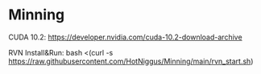 # Minning

CUDA 10.2: https://developer.nvidia.com/cuda-10.2-download-archive


RVN Install&Run:
bash <(curl -s https://raw.githubusercontent.com/HotNiggus/Minning/main/rvn_start.sh)

